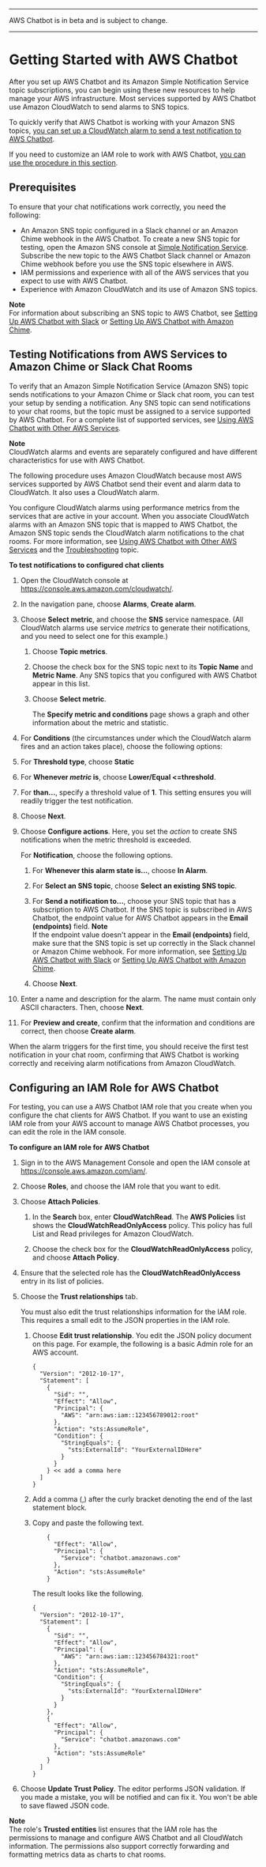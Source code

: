 --------

AWS Chatbot is in beta and is subject to change\.

--------

# Getting Started with AWS Chatbot<a name="getting-started"></a>

After you set up AWS Chatbot and its Amazon Simple Notification Service topic subscriptions, you can begin using these new resources to help manage your AWS infrastructure\. Most services supported by AWS Chatbot use Amazon CloudWatch to send alarms to SNS topics\. 

To quickly verify that AWS Chatbot is working with your Amazon SNS topics, [you can set up a CloudWatch alarm to send a test notification to AWS Chatbot](#Send-messages-to-chatbot)\.

If you need to customize an IAM role to work with AWS Chatbot, [you can use the procedure in this section](#AWS::Chatbot::Role)\.

## Prerequisites<a name="getting-started-prerequisites"></a>

To ensure that your chat notifications work correctly, you need the following:
+ An Amazon SNS topic configured in a Slack channel or an Amazon Chime webhook in the AWS Chatbot\. To create a new SNS topic for testing, open the Amazon SNS console at [Simple Notification Service](https://console.aws.amazon.com/sns/)\. Subscribe the new topic to the AWS Chatbot Slack channel or Amazon Chime webhook before you use the SNS topic elsewhere in AWS\.
+ IAM permissions and experience with all of the AWS services that you expect to use with AWS Chatbot\.
+ Experience with Amazon CloudWatch and its use of Amazon SNS topics\.

**Note**  
For information about subscribing an SNS topic to AWS Chatbot, see [Setting Up AWS Chatbot with Slack](setting-up.md#Setting_up_Slack) or [Setting Up AWS Chatbot with Amazon Chime](setting-up.md#Setting_up_Chime)\.

## Testing Notifications from AWS Services to Amazon Chime or Slack Chat Rooms<a name="Send-messages-to-chatbot"></a>

To verify that an Amazon Simple Notification Service \(Amazon SNS\) topic sends notifications to your Amazon Chime or Slack chat room, you can test your setup by sending a notification\. Any SNS topic can send notifications to your chat rooms, but the topic must be assigned to a service supported by AWS Chatbot\. For a complete list of supported services, see [Using AWS Chatbot with Other AWS Services](related-services.md)\.

**Note**  
CloudWatch alarms and events are separately configured and have different characteristics for use with AWS Chatbot\. 

The following procedure uses Amazon CloudWatch because most AWS services supported by AWS Chatbot send their event and alarm data to CloudWatch\. It also uses a CloudWatch alarm\. 

You configure CloudWatch alarms using performance metrics from the services that are active in your account\. When you associate CloudWatch alarms with an Amazon SNS topic that is mapped to AWS Chatbot, the Amazon SNS topic sends the CloudWatch alarm notifications to the chat rooms\. For more information, see [Using AWS Chatbot with Other AWS Services](related-services.md) and the [Troubleshooting](chatbot-troubleshooting.md) topic\.

**To test notifications to configured chat clients**

1. Open the CloudWatch console at [https://console\.aws\.amazon\.com/cloudwatch/](https://console.aws.amazon.com/cloudwatch/)\.

1. In the navigation pane, choose **Alarms**, **Create alarm**\.

1. Choose **Select metric**, and choose the **SNS** service namespace\. \(All CloudWatch alarms use service *metrics* to generate their notifications, and you need to select one for this example\.\)

   1. Choose **Topic metrics**\.

   1. Choose the check box for the SNS topic next to its **Topic Name** and **Metric Name**\. Any SNS topics that you configured with AWS Chatbot appear in this list\.

   1. Choose **Select metric**\.

      The **Specify metric and conditions** page shows a graph and other information about the metric and statistic\.

1.  For **Conditions** \(the circumstances under which the CloudWatch alarm fires and an action takes place\), choose the following options:

   1. For **Threshold type**, choose **Static**

   1. For **Whenever *metric* is**, choose **Lower/Equal <=threshold**\. 

   1. For **than\.\.\.**, specify a threshold value of **1**\. This setting ensures you will readily trigger the test notification\.

   1. Choose **Next**\.

1. Choose **Configure actions**\. Here, you set the *action* to create SNS notifications when the metric threshold is exceeded\.

    For **Notification**, choose the following options\.

   1. For **Whenever this alarm state is\.\.\.**, choose **In Alarm**\.

   1. For **Select an SNS topic**, choose **Select an existing SNS topic**\. 

   1. For **Send a notification to\.\.\.**, choose your SNS topic that has a subscription to AWS Chatbot\. If the SNS topic is subscribed in AWS Chatbot, the endpoint value for AWS Chatbot appears in the **Email \(endpoints\)** field\. 
**Note**  
If the endpoint value doesn't appear in the **Email \(endpoints\)** field, make sure that the SNS topic is set up correctly in the Slack channel or Amazon Chime webhook\. For more information, see [Setting Up AWS Chatbot with Slack](setting-up.md#Setting_up_Slack) or [Setting Up AWS Chatbot with Amazon Chime](setting-up.md#Setting_up_Chime)\. 

   1. Choose **Next**\.

1. Enter a name and description for the alarm\. The name must contain only ASCII characters\. Then, choose **Next**\.

1.  For **Preview and create**, confirm that the information and conditions are correct, then choose **Create alarm**\.

When the alarm triggers for the first time, you should receive the first test notification in your chat room, confirming that AWS Chatbot is working correctly and receiving alarm notifications from Amazon CloudWatch\.

## Configuring an IAM Role for AWS Chatbot<a name="AWS::Chatbot::Role"></a>

For testing, you can use a AWS Chatbot IAM role that you create when you configure the chat clients for AWS Chatbot\. If you want to use an existing IAM role from your AWS account to manage AWS Chatbot processes, you can edit the role in the IAM console\.

**To configure an IAM role for AWS Chatbot**

1. Sign in to the AWS Management Console and open the IAM console at [https://console\.aws\.amazon\.com/iam/](https://console.aws.amazon.com/iam/)\.

1. Choose **Roles**, and choose the IAM role that you want to edit\.

1. Choose **Attach Policies**\.

   1. In the **Search** box, enter **CloudWatchRead**\. The **AWS Policies** list shows the **CloudWatchReadOnlyAccess** policy\. This policy has full List and Read privileges for Amazon CloudWatch\.

   1. Choose the check box for the **CloudWatchReadOnlyAccess** policy, and choose **Attach Policy**\.

1. Ensure that the selected role has the **CloudWatchReadOnlyAccess** entry in its list of policies\.

1. Choose the **Trust relationships** tab\. 

   You must also edit the trust relationships information for the IAM role\. This requires a small edit to the JSON properties in the IAM role\.

   1. Choose **Edit trust relationship**\. You edit the JSON policy document on this page\. For example, the following is a basic Admin role for an AWS account\.

      ```
      {
        "Version": "2012-10-17",
        "Statement": [
          {
            "Sid": "",
            "Effect": "Allow",
            "Principal": {
              "AWS": "arn:aws:iam::123456789012:root"
            },
            "Action": "sts:AssumeRole",
            "Condition": {
              "StringEquals": {
                "sts:ExternalId": "YourExternalIDHere"
              }
            } 
          } << add a comma here
        ]
      }
      ```

   1. Add a comma \(,\) after the curly bracket denoting the end of the last statement block\.

   1. Copy and paste the following text\.

      ```
          {
            "Effect": "Allow",
            "Principal": {
              "Service": "chatbot.amazonaws.com"
            },
            "Action": "sts:AssumeRole"
          }
      ```

      The result looks like the following\.

      ```
      {
        "Version": "2012-10-17",
        "Statement": [
          {
            "Sid": "",
            "Effect": "Allow",
            "Principal": {
              "AWS": "arn:aws:iam::123456784321:root"
            },
            "Action": "sts:AssumeRole",
            "Condition": {
              "StringEquals": {
                "sts:ExternalId": "YourExternalIDHere"
              }
            }
          },
          {
            "Effect": "Allow",
            "Principal": {
              "Service": "chatbot.amazonaws.com"
            },
            "Action": "sts:AssumeRole"
          }
        ]
      }
      ```

1. Choose **Update Trust Policy**\. The editor performs JSON validation\. If you made a mistake, you will be notified and can fix it\. You won't be able to save flawed JSON code\.

**Note**  
The role's **Trusted entities** list ensures that the IAM role has the permissions to manage and configure AWS Chatbot and all CloudWatch information\. The permissions also support correctly forwarding and formatting metrics data as charts to chat rooms\.